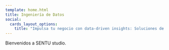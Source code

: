 ```yaml
---
template: home.html
title: Ingeniería de Datos
social:
  cards_layout_options:
    title: "Impulsa tu negocio con data-driven insights: Soluciones de ingeniería de datos para empresas"
---
```


Bienvenidos a SENTU studio.
